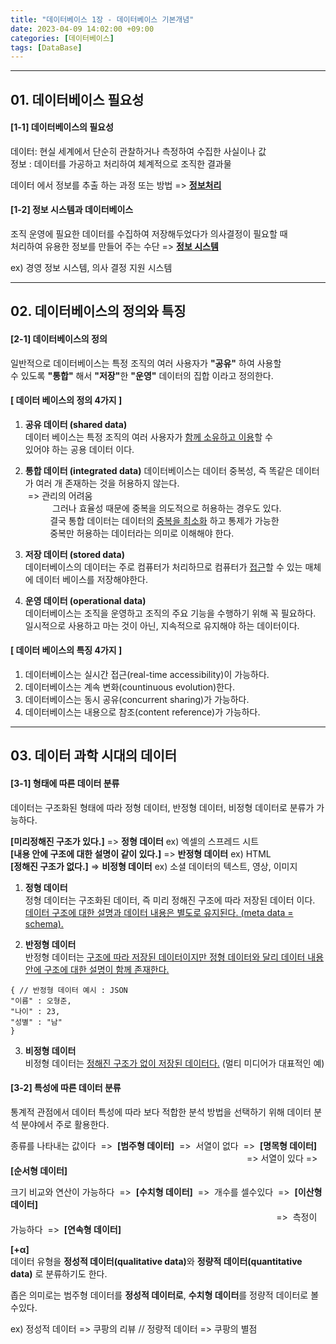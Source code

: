 ```yaml
---
title: "데이터베이스 1장 - 데이터베이스 기본개념"
date: 2023-04-09 14:02:00 +09:00
categories: [데이터베이스]
tags: [DataBase]
---
```

---
## <b>01. 데이터베이스 필요성 </b>
#### <b>[1-1] 데이터베이스의 필요성 </b>
데이터: 현실 세계에서 단순히 관찰하거나 측정하여 수집한 사실이나 값  
정보 : 데이터를 가공하고 처리하여 체계적으로 조직한 결과물  

데이터 에서 정보를 추출 하는 과정 또는 방법 => <b><u>정보처리</u></b>

#### <b>[1-2] 정보 시스템과 데이터베이스 </b>

조직 운영에 필요한 데이터를 수집하여 저장해두었다가 의사결정이 필요할 때  
처리하여 유용한
정보를 만들어 주는 수단 => <b><u>정보 시스템</u></b>  

ex) 경영 정보 시스템, 의사 결정 지원 시스템  

---
## <b>02. 데이터베이스의 정의와 특징 </b>
#### <b>[2-1] 데이터베이스의 정의 </b>  
일반적으로 데이터베이스는 특정 조직의 여러 사용자가 <b>"공유"</b> 하여 사용할  
수 있도록 <b>"통합"</b> 해서 <b>"저장"</b>한 <b>"운영"</b> 데이터의 집합 이라고 정의한다.

#### [ 데이터 베이스의 정의 4가지 ]  
1. <b>공유 데이터 (shared data)</b>  
데이터 베이스는 특정 조직의 여러 사용자가 <u>함께 소유하고 이용</u>할 수  
있어야 하는 공용 데이터 이다.  

2. <b>통합 데이터 (integrated data)</b>
데이터베이스는 데이터 중복성, 즉 똑같은 데이터가 여러 개 존재하는 것을 허용하지 않는다.  
&nbsp;=> 관리의 어려움  
&nbsp;&nbsp;&nbsp;&nbsp;&nbsp;&nbsp;&nbsp;&nbsp;&nbsp;&nbsp;&nbsp;그러나 효율성 때문에 중복을 의도적으로 허용하는 경우도 있다.  
&nbsp;&nbsp;&nbsp;&nbsp;&nbsp;&nbsp;&nbsp;&nbsp;&nbsp;&nbsp;결국 통합 데이터는 데이터의 <u>중복을 최소화</u> 하고 통제가 가능한  
&nbsp;&nbsp;&nbsp;&nbsp;&nbsp;&nbsp;&nbsp;&nbsp;&nbsp;&nbsp;중복만 허용하는 데이터라는 의미로 이해해야 한다.

3. <b>저장 데이터 (stored data)</b>  
데이터베이스의 데이터는 주로 컴퓨터가 처리하므로 컴퓨터가 <u>접근</u>할 수 있는 매체에 데이터 베이스를 저장해야한다.

4. <b>운영 데이터 (operational data)</b>  
데이터베이스는 조직을 운영하고 조직의 주요 기능을 수행하기 위해 꼭 필요하다.  
일시적으로 사용하고 마는 것이 아닌, 지속적으로 유지해야 하는 데이터이다.  

#### [ 데이터 베이스의 특징 4가지 ] 

1. 데이터베이스는 실시간 접근(real-time accessibility)이 가능하다.
2. 데이터베이스는 계속 변화(countinuous evolution)한다.
3. 데이터베이스는 동시 공유(concurrent sharing)가 가능하다.
4. 데이터베이스는 내용으로 참조(content reference)가 가능하다. 

---
## <b>03. 데이터 과학 시대의 데이터 </b>
#### <b>[3-1] 형태에 따른 데이터 분류 </b>
데이터는 구조화된 형태에 따라 정형 데이터, 반정형 데이터, 비정형 데이터로 분류가 가능하다.

<b>[미리정해진 구조가 있다.]</b> => <b>정형 데이터</b> ex) 엑셀의 스프레드 시트  
<b>[내용 안에 구조에 대한 설명이 같이 있다.]</b> => <b>반정형 데이터</b> ex) HTML  
<b>[정해진 구조가 없다.]</b> => <b>비정형 데이터</b> ex) 소셜 데이터의 텍스트, 영상, 이미지  

1. <b>정형 데이터</b>  
정형 데이터는 구조화된 데이터, 즉 미리 정해진 구조에 따라 저장된 데이터 이다.
<u>데이터 구조에 대한 설명과 데이터 내용은 별도로 유지된다. (meta data = schema).</u>  

2. <b>반정형 데이터</b>  
반정형 데이터는 <u>구조에 따라 저장된 데이터이지만 정형 데이터와 달리 데이터 내용 안에 구조에 대한 설명이 함께 존재한다.</u>  
```
{ // 반정형 데이터 예시 : JSON
"이름" : 오형준,
"나이" : 23,
"성별" : "남"
}
```
3. <b>비정형 데이터</b>  
비정형 데이터는 <u>정해진 구조가 없이 저장된 데이터다.</u>
(멀티 미디어가 대표적인 예)

#### <b>[3-2] 특성에 따른 데이터 분류 </b>
통계적 관점에서 데이터 특성에 따라 보다 적합한 분석 방법을 선택하기 위해 데이터 분석 분야에서 주로 활용한다.

종류를 나타내는 값이다&nbsp;&nbsp;=>&nbsp;&nbsp;<b>[범주형 데이터]</b>&nbsp;&nbsp;=>&nbsp;&nbsp;서열이 없다&nbsp;&nbsp;=>&nbsp;&nbsp;<b>[명목형 데이터]</b>    
&nbsp;&nbsp;&nbsp;&nbsp;&nbsp;&nbsp;&nbsp;&nbsp;&nbsp;&nbsp;&nbsp;&nbsp;&nbsp; &nbsp;&nbsp;&nbsp;&nbsp;&nbsp;&nbsp;&nbsp;&nbsp;&nbsp;&nbsp;&nbsp;&nbsp;&nbsp;&nbsp;&nbsp;&nbsp;&nbsp;&nbsp;&nbsp;&nbsp;&nbsp;&nbsp;&nbsp;&nbsp;&nbsp;&nbsp;&nbsp;&nbsp;&nbsp;&nbsp;&nbsp;&nbsp;&nbsp;&nbsp;&nbsp;&nbsp;&nbsp;&nbsp;&nbsp;&nbsp;&nbsp;&nbsp;&nbsp;&nbsp;&nbsp;&nbsp;&nbsp;&nbsp;&nbsp;&nbsp;&nbsp;&nbsp;&nbsp;&nbsp;&nbsp;&nbsp;&nbsp;&nbsp;&nbsp;&nbsp;&nbsp;&nbsp;&nbsp;&nbsp;&nbsp;&nbsp;&nbsp;&nbsp;&nbsp;&nbsp;&nbsp;&nbsp;&nbsp;&nbsp;&nbsp;&nbsp;&nbsp;&nbsp;&nbsp;&nbsp;&nbsp;&nbsp;=> 서열이 있다 => <b>[순서형 데이터]</b>  
  
 크기 비교와 연산이 가능하다&nbsp;&nbsp;=>&nbsp;&nbsp;<b>[수치형 데이터]</b>&nbsp;&nbsp;=>&nbsp;&nbsp;개수를 셀수있다&nbsp;&nbsp;=>&nbsp;&nbsp;<b>[이산형 데이터]</b>    
&nbsp;&nbsp;&nbsp;&nbsp;&nbsp;&nbsp;&nbsp;&nbsp;&nbsp;&nbsp;&nbsp;&nbsp;&nbsp; &nbsp;&nbsp;&nbsp;&nbsp;&nbsp;&nbsp;&nbsp;&nbsp;&nbsp;&nbsp;&nbsp;&nbsp;&nbsp;&nbsp;&nbsp;&nbsp;&nbsp;&nbsp;&nbsp;&nbsp;&nbsp;&nbsp;&nbsp;&nbsp;&nbsp;&nbsp;&nbsp;&nbsp;&nbsp;&nbsp;&nbsp;&nbsp;&nbsp;&nbsp;&nbsp;&nbsp;&nbsp;&nbsp;&nbsp;&nbsp;&nbsp;&nbsp;&nbsp;&nbsp;&nbsp;&nbsp;&nbsp;&nbsp;&nbsp;&nbsp;&nbsp;&nbsp;&nbsp;&nbsp;&nbsp;&nbsp;&nbsp;&nbsp;&nbsp;&nbsp;&nbsp;&nbsp;&nbsp;&nbsp;&nbsp;&nbsp;&nbsp;&nbsp;&nbsp;&nbsp;&nbsp;&nbsp;&nbsp;&nbsp;&nbsp;&nbsp;&nbsp;&nbsp;&nbsp;&nbsp;&nbsp;&nbsp;&nbsp;&nbsp;&nbsp;&nbsp;&nbsp;&nbsp;&nbsp;&nbsp;&nbsp;&nbsp;&nbsp;&nbsp;=>&nbsp;&nbsp;측정이 가능하다&nbsp;&nbsp;=>&nbsp;&nbsp;<b>[연속형 데이터]</b>  

<b>[+α]</b>  
데이터 유형을 <b>정성적 데이터(qualitative data)</b>와 <b>정량적 데이터(quantitative data)</b> 로 분류하기도 한다.  

 좁은 의미로는 범주형 데이터를 <b>정성적 데이터로</b>, <b>수치형 데이터</b>를 정량적 데이터로 볼수있다.

 ex) 정성적 데이터 => 쿠팡의 리뷰 // 정량적 데이터 => 쿠팡의 별점




 